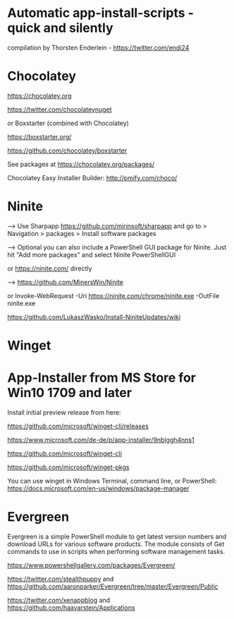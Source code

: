 # Automatic app-install-scripts - quick and silently
compilation by Thorsten Enderlein - https://twitter.com/endi24


# Chocolatey

https://chocolatey.org 

https://twitter.com/chocolateynuget

or Boxstarter (combined with Chocolatey)  

https://boxstarter.org/ 

https://github.com/chocolatey/boxstarter

See packages at https://chocolatey.org/packages/

Chocolatey Easy Installer Builder: http://pmify.com/choco/


# Ninite 

--> Use Sharpapp https://github.com/mirinsoft/sharpapp and go to > Navigation > packages > Install software packages

--> Optional you can also include a PowerShell GUI package for Ninite. Just hit "Add more packages" and select Ninite PowerShellGUI

or https://ninite.com/ directly

--> https://github.com/MinersWin/Ninite

or Invoke-WebRequest -Uri https://ninite.com/chrome/ninite.exe -OutFile ninite.exe

https://github.com/LukaszWasko/Install-NiniteUpdates/wiki

# Winget 
# App-Installer from MS Store for Win10 1709 and later

Install initial preview release from here: 

https://github.com/microsoft/winget-cli/releases

https://www.microsoft.com/de-de/p/app-installer/9nblggh4nns1

https://github.com/microsoft/winget-cli

https://github.com/microsoft/winget-pkgs

You can use winget in Windows Terminal, command line, or PowerShell: https://docs.microsoft.com/en-us/windows/package-manager


# Evergreen

Evergreen is a simple PowerShell module to get latest version numbers and download URLs for various software products. The module consists of Get commands to use in scripts when performing software management tasks.

https://www.powershellgallery.com/packages/Evergreen/

https://twitter.com/stealthpuppy and https://github.com/aaronparker/Evergreen/tree/master/Evergreen/Public

https://twitter.com/xenappblog and https://github.com/haavarstein/Applications
